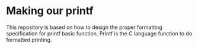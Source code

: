 # Making our printf

This repository is based on how to design the proper formatting specification for printf basic function. Printf is the C language function to do formatted printing.
